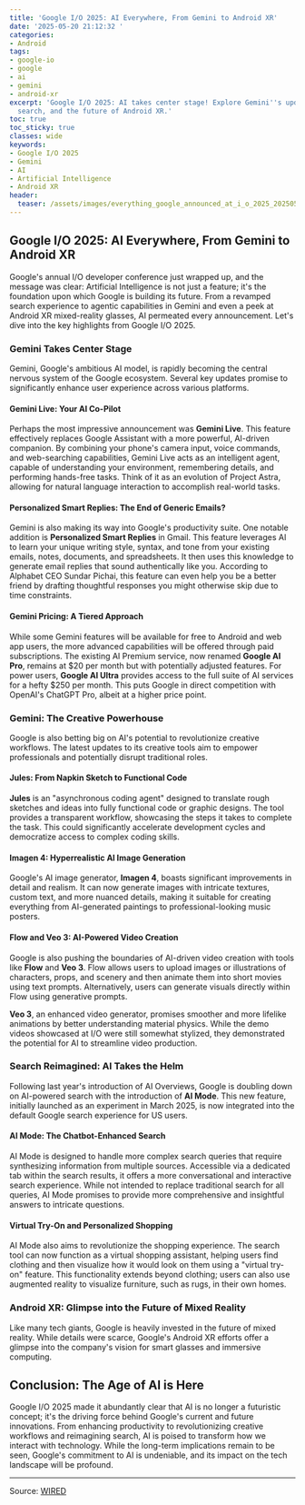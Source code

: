 ```yaml
---
title: 'Google I/O 2025: AI Everywhere, From Gemini to Android XR'
date: '2025-05-20 21:12:32 '
categories:
- Android
tags:
- google-io
- google
- ai
- gemini
- android-xr
excerpt: 'Google I/O 2025: AI takes center stage! Explore Gemini''s updates, AI-powered
  search, and the future of Android XR.'
toc: true
toc_sticky: true
classes: wide
keywords:
- Google I/O 2025
- Gemini
- AI
- Artificial Intelligence
- Android XR
header:
  teaser: /assets/images/everything_google_announced_at_i_o_2025_20250520211231.jpg
---
```


## Google I/O 2025: AI Everywhere, From Gemini to Android XR

Google's annual I/O developer conference just wrapped up, and the message was clear: Artificial Intelligence is not just a feature; it's the foundation upon which Google is building its future. From a revamped search experience to agentic capabilities in Gemini and even a peek at Android XR mixed-reality glasses, AI permeated every announcement. Let's dive into the key highlights from Google I/O 2025.

### Gemini Takes Center Stage

Gemini, Google's ambitious AI model, is rapidly becoming the central nervous system of the Google ecosystem. Several key updates promise to significantly enhance user experience across various platforms.

#### Gemini Live: Your AI Co-Pilot

Perhaps the most impressive announcement was **Gemini Live**. This feature effectively replaces Google Assistant with a more powerful, AI-driven companion. By combining your phone's camera input, voice commands, and web-searching capabilities, Gemini Live acts as an intelligent agent, capable of understanding your environment, remembering details, and performing hands-free tasks. Think of it as an evolution of Project Astra, allowing for natural language interaction to accomplish real-world tasks.

#### Personalized Smart Replies: The End of Generic Emails?

Gemini is also making its way into Google's productivity suite. One notable addition is **Personalized Smart Replies** in Gmail. This feature leverages AI to learn your unique writing style, syntax, and tone from your existing emails, notes, documents, and spreadsheets. It then uses this knowledge to generate email replies that sound authentically like you. According to Alphabet CEO Sundar Pichai, this feature can even help you be a better friend by drafting thoughtful responses you might otherwise skip due to time constraints.

#### Gemini Pricing: A Tiered Approach

While some Gemini features will be available for free to Android and web app users, the more advanced capabilities will be offered through paid subscriptions. The existing AI Premium service, now renamed **Google AI Pro**, remains at $20 per month but with potentially adjusted features. For power users, **Google AI Ultra** provides access to the full suite of AI services for a hefty $250 per month. This puts Google in direct competition with OpenAI's ChatGPT Pro, albeit at a higher price point.

### Gemini: The Creative Powerhouse

Google is also betting big on AI's potential to revolutionize creative workflows. The latest updates to its creative tools aim to empower professionals and potentially disrupt traditional roles.

#### Jules: From Napkin Sketch to Functional Code

**Jules** is an "asynchronous coding agent" designed to translate rough sketches and ideas into fully functional code or graphic designs. The tool provides a transparent workflow, showcasing the steps it takes to complete the task. This could significantly accelerate development cycles and democratize access to complex coding skills.

#### Imagen 4: Hyperrealistic AI Image Generation

Google's AI image generator, **Imagen 4**, boasts significant improvements in detail and realism. It can now generate images with intricate textures, custom text, and more nuanced details, making it suitable for creating everything from AI-generated paintings to professional-looking music posters.

#### Flow and Veo 3: AI-Powered Video Creation

Google is also pushing the boundaries of AI-driven video creation with tools like **Flow** and **Veo 3**. Flow allows users to upload images or illustrations of characters, props, and scenery and then animate them into short movies using text prompts. Alternatively, users can generate visuals directly within Flow using generative prompts. 

**Veo 3**, an enhanced video generator, promises smoother and more lifelike animations by better understanding material physics. While the demo videos showcased at I/O were still somewhat stylized, they demonstrated the potential for AI to streamline video production.

### Search Reimagined: AI Takes the Helm

Following last year's introduction of AI Overviews, Google is doubling down on AI-powered search with the introduction of **AI Mode**. This new feature, initially launched as an experiment in March 2025, is now integrated into the default Google search experience for US users.

#### AI Mode: The Chatbot-Enhanced Search

AI Mode is designed to handle more complex search queries that require synthesizing information from multiple sources. Accessible via a dedicated tab within the search results, it offers a more conversational and interactive search experience. While not intended to replace traditional search for all queries, AI Mode promises to provide more comprehensive and insightful answers to intricate questions.

#### Virtual Try-On and Personalized Shopping

AI Mode also aims to revolutionize the shopping experience. The search tool can now function as a virtual shopping assistant, helping users find clothing and then visualize how it would look on them using a "virtual try-on" feature. This functionality extends beyond clothing; users can also use augmented reality to visualize furniture, such as rugs, in their own homes.

### Android XR: Glimpse into the Future of Mixed Reality

Like many tech giants, Google is heavily invested in the future of mixed reality. While details were scarce, Google's Android XR efforts offer a glimpse into the company's vision for smart glasses and immersive computing.

## Conclusion: The Age of AI is Here

Google I/O 2025 made it abundantly clear that AI is no longer a futuristic concept; it's the driving force behind Google's current and future innovations. From enhancing productivity to revolutionizing creative workflows and reimagining search, AI is poised to transform how we interact with technology. While the long-term implications remain to be seen, Google's commitment to AI is undeniable, and its impact on the tech landscape will be profound.

---

Source: [WIRED](https://www.wired.com/story/everything-google-announced-at-io-2025/)
